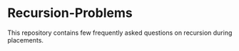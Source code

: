 # Recursion-Problems
This repository contains few frequently asked questions on recursion during placements.
